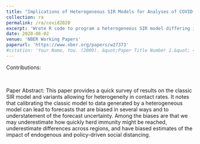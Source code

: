 ```yaml
---
title: "Implications of Heterogeneous SIR Models for Analyses of COVID-19"
collection: ra
permalink: /ra/covid2020
excerpt: 'Wrote R code to program a heterogeneous SIR model differing in their "activity" levels. Model versions include uniform matching and homophilic matching behaviors. Also produced relevant graphs with ggplot2. Developed 'Testing Pods' algorithm simulating the effectiveness of testing procedures with a realistic model of disease progression. The program is written in R and simulates in continuous time the evolution of a disease outbreak that starts with a single infected individual, keeping track of an ever increasing population of affected individuals that that has N members.'
date: 2020-06-02
venue: 'NBER Working Papers'
paperurl: 'https://www.nber.org/papers/w27373'
#citation: 'Your Name, You. (2009). &quot;Paper Title Number 1.&quot; <i>Journal 1</i>. 1(1).'
---
```

Contributions: <br/> 


<br/>

Paper Abstract: This paper provides a quick survey of results on the classic SIR model and variants allowing for heterogeneity in contact rates. It notes that calibrating the classic model to data generated by a heterogeneous model can lead to forecasts that are biased in several ways and to understatement of the forecast uncertainty. Among the biases are that we may underestimate how quickly herd immunity might be reached, underestimate differences across regions, and have biased estimates of the impact of endogenous and policy-driven social distancing.
